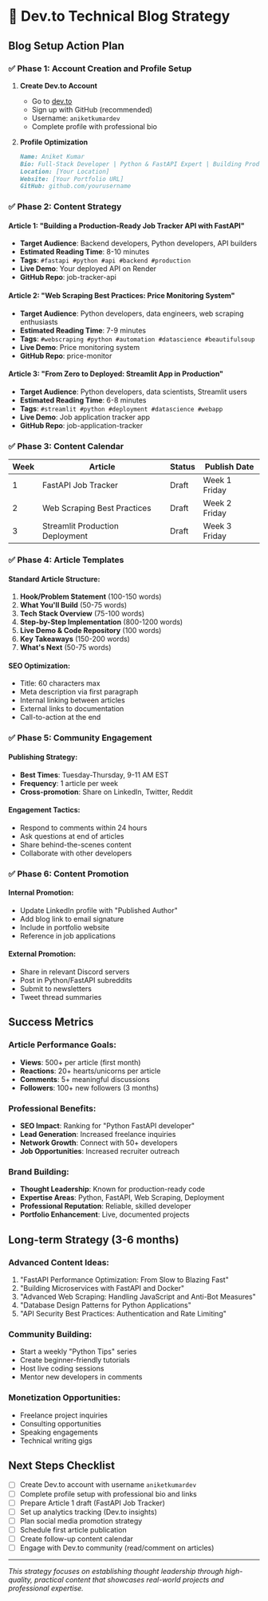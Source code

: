 # 📝 Dev.to Technical Blog Strategy

## Blog Setup Action Plan

### ✅ Phase 1: Account Creation and Profile Setup

1. **Create Dev.to Account**
   - Go to [dev.to](https://dev.to)
   - Sign up with GitHub (recommended)
   - Username: `aniketkumardev`
   - Complete profile with professional bio

2. **Profile Optimization**
   ```markdown
   Name: Aniket Kumar
   Bio: Full-Stack Developer | Python & FastAPI Expert | Building Production-Ready APIs
   Location: [Your Location]
   Website: [Your Portfolio URL]
   GitHub: github.com/yourusername
   ```

### ✅ Phase 2: Content Strategy

#### **Article 1: "Building a Production-Ready Job Tracker API with FastAPI"**
- **Target Audience**: Backend developers, Python developers, API builders
- **Estimated Reading Time**: 8-10 minutes
- **Tags**: `#fastapi #python #api #backend #production`
- **Live Demo**: Your deployed API on Render
- **GitHub Repo**: job-tracker-api

#### **Article 2: "Web Scraping Best Practices: Price Monitoring System"**
- **Target Audience**: Python developers, data engineers, web scraping enthusiasts
- **Estimated Reading Time**: 7-9 minutes
- **Tags**: `#webscraping #python #automation #datascience #beautifulsoup`
- **Live Demo**: Price monitoring system
- **GitHub Repo**: price-monitor

#### **Article 3: "From Zero to Deployed: Streamlit App in Production"**
- **Target Audience**: Python developers, data scientists, Streamlit users
- **Estimated Reading Time**: 6-8 minutes
- **Tags**: `#streamlit #python #deployment #datascience #webapp`
- **Live Demo**: Job application tracker app
- **GitHub Repo**: job-application-tracker

### ✅ Phase 3: Content Calendar

| Week | Article | Status | Publish Date |
|------|---------|---------|--------------|
| 1 | FastAPI Job Tracker | Draft | Week 1 Friday |
| 2 | Web Scraping Best Practices | Draft | Week 2 Friday |
| 3 | Streamlit Production Deployment | Draft | Week 3 Friday |

### ✅ Phase 4: Article Templates

#### Standard Article Structure:
1. **Hook/Problem Statement** (100-150 words)
2. **What You'll Build** (50-75 words)
3. **Tech Stack Overview** (75-100 words)
4. **Step-by-Step Implementation** (800-1200 words)
5. **Live Demo & Code Repository** (100 words)
6. **Key Takeaways** (150-200 words)
7. **What's Next** (50-75 words)

#### SEO Optimization:
- Title: 60 characters max
- Meta description via first paragraph
- Internal linking between articles
- External links to documentation
- Call-to-action at the end

### ✅ Phase 5: Community Engagement

#### Publishing Strategy:
- **Best Times**: Tuesday-Thursday, 9-11 AM EST
- **Frequency**: 1 article per week
- **Cross-promotion**: Share on LinkedIn, Twitter, Reddit

#### Engagement Tactics:
- Respond to comments within 24 hours
- Ask questions at end of articles
- Share behind-the-scenes content
- Collaborate with other developers

### ✅ Phase 6: Content Promotion

#### Internal Promotion:
- Update LinkedIn profile with "Published Author"
- Add blog link to email signature
- Include in portfolio website
- Reference in job applications

#### External Promotion:
- Share in relevant Discord servers
- Post in Python/FastAPI subreddits
- Submit to newsletters
- Tweet thread summaries

## Success Metrics

### Article Performance Goals:
- **Views**: 500+ per article (first month)
- **Reactions**: 20+ hearts/unicorns per article
- **Comments**: 5+ meaningful discussions
- **Followers**: 100+ new followers (3 months)

### Professional Benefits:
- **SEO Impact**: Ranking for "Python FastAPI developer"
- **Lead Generation**: Increased freelance inquiries
- **Network Growth**: Connect with 50+ developers
- **Job Opportunities**: Increased recruiter outreach

### Brand Building:
- **Thought Leadership**: Known for production-ready code
- **Expertise Areas**: Python, FastAPI, Web Scraping, Deployment
- **Professional Reputation**: Reliable, skilled developer
- **Portfolio Enhancement**: Live, documented projects

## Long-term Strategy (3-6 months)

### Advanced Content Ideas:
1. "FastAPI Performance Optimization: From Slow to Blazing Fast"
2. "Building Microservices with FastAPI and Docker"
3. "Advanced Web Scraping: Handling JavaScript and Anti-Bot Measures"
4. "Database Design Patterns for Python Applications"
5. "API Security Best Practices: Authentication and Rate Limiting"

### Community Building:
- Start a weekly "Python Tips" series
- Create beginner-friendly tutorials
- Host live coding sessions
- Mentor new developers in comments

### Monetization Opportunities:
- Freelance project inquiries
- Consulting opportunities
- Speaking engagements
- Technical writing gigs

## Next Steps Checklist

- [ ] Create Dev.to account with username `aniketkumardev`
- [ ] Complete profile setup with professional bio and links
- [ ] Prepare Article 1 draft (FastAPI Job Tracker)
- [ ] Set up analytics tracking (Dev.to insights)
- [ ] Plan social media promotion strategy
- [ ] Schedule first article publication
- [ ] Create follow-up content calendar
- [ ] Engage with Dev.to community (read/comment on articles)

---

*This strategy focuses on establishing thought leadership through high-quality, practical content that showcases real-world projects and professional expertise.*
